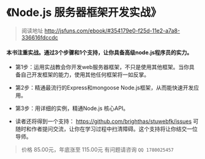 《Node.js 服务器框架开发实战》
==============================

> 阅读地址 http://jsfuns.com/ebook/#354179e0-f25d-11e2-a7a8-336616fdccdc

#### 本书注重实战。通过3个步骤和1个支持，让你具备高级node.js程序员的实力。

+ 第1步：运用实战教会你开发web服务器框架，不只是使用其他框架。当你具备自己开发框架的能力，使用其他任何框架将一如反掌。

+ 第2步：精通最流行的Express和mongoose Node.js框架，从而能快速开发应用。

+ 第3步：用详细的实例，精通Node.js 核心API。

+ 读者还将得到一个支持：
https://github.com/brighthas/stuwebfk/issues
可随时和作者提问交流，让你在学习过程中扫清障碍。这个支持将让你结交一位导师。

> 价格 85.00元，年底涨至 115.00元  有问题请咨询 `QQ 1780025457`
